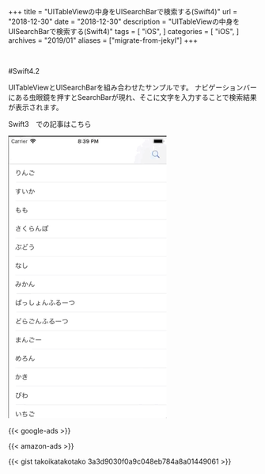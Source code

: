 +++
title = "UITableViewの中身をUISearchBarで検索する(Swift4)"
url = "2018-12-30"
date = "2018-12-30"
description = "UITableViewの中身をUISearchBarで検索する(Swift4)"
tags = [
  "iOS",
]
categories = [
    "iOS",
]
archives = "2019/01"
aliases = ["migrate-from-jekyl"]
+++

<br>


#Swift4.2

UITableViewとUISearchBarを組み合わせたサンプルです。
ナビゲーションバーにある虫眼鏡を押すとSearchBarが現れ、そこに文字を入力することで検索結果が表示されます。

Swift3　での記事はこちら

![alt](1.gif)

<!-- Google Ads -->
{{< google-ads >}}

<!-- Amazon Ads -->
{{< amazon-ads >}}


{{< gist takoikatakotako 3a3d9030f0a9c048eb784a8a01449061 >}}
